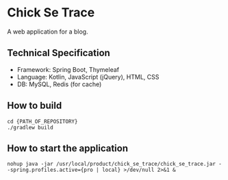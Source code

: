 # Chick Se Trace
A web application for a blog.

## Technical Specification
- Framework: Spring Boot, Thymeleaf
- Language: Kotlin, JavaScript (jQuery), HTML, CSS
- DB: MySQL, Redis (for cache)

## How to build
```
cd {PATH_OF_REPOSITORY}
./gradlew build
```

## How to start the application
```
nohup java -jar /usr/local/product/chick_se_trace/chick_se_trace.jar --spring.profiles.active={pro | local} >/dev/null 2>&1 &
```
 

